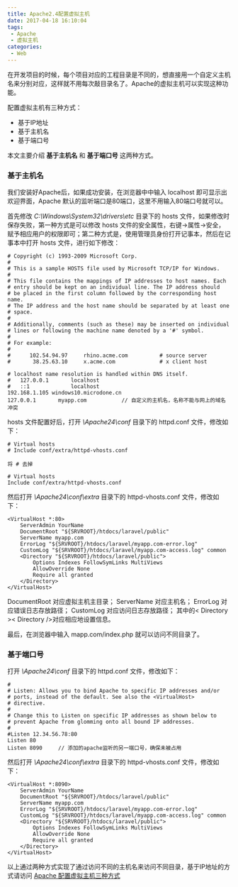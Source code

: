 ```yaml
---
title: Apache2.4配置虚拟主机
date: 2017-04-18 16:10:04
tags:
 - Apache
 - 虚拟主机
categories:
 - Web
---
```


在开发项目的时候，每个项目对应的工程目录是不同的，想直接用一个自定义主机名来分别对应，这样就不用每次敲目录名了。Apache的虚拟主机可以实现这种功能。

配置虚拟主机有三种方式：

- 基于IP地址
- 基于主机名
- 基于端口号

本文主要介绍 **基于主机名** 和 **基于端口号** 这两种方式。

### 基于主机名

我们安装好Apache后，如果成功安装，在浏览器中中输入 localhost 即可显示出欢迎界面，Apache 默认的监听端口是80端口，这里不用输入80端口号就可以。

首先修改 *C:\Windows\System32\drivers\etc* 目录下的 hosts 文件，如果修改时保存失败，第一种方式是可以修改 hosts 文件的安全属性，右键->属性->安全，赋予相应用户的权限即可；第二种方式是，使用管理员身份打开记事本，然后在记事本中打开 hosts 文件，进行如下修改：

```
# Copyright (c) 1993-2009 Microsoft Corp.
#
# This is a sample HOSTS file used by Microsoft TCP/IP for Windows.
#
# This file contains the mappings of IP addresses to host names. Each
# entry should be kept on an individual line. The IP address should
# be placed in the first column followed by the corresponding host name.
# The IP address and the host name should be separated by at least one
# space.
#
# Additionally, comments (such as these) may be inserted on individual
# lines or following the machine name denoted by a '#' symbol.
#
# For example:
#
#      102.54.94.97     rhino.acme.com          # source server
#       38.25.63.10     x.acme.com              # x client host

# localhost name resolution is handled within DNS itself.
#	127.0.0.1       localhost
#	::1             localhost
192.168.1.105 windows10.microdone.cn
127.0.0.1       myapp.com			// 自定义的主机名，名称不能与网上的域名冲突
```

hosts 文件配置好后，打开 *\Apache24\conf* 目录下的 httpd.conf 文件，修改如下：

```
# Virtual hosts
# Include conf/extra/httpd-vhosts.conf

将 # 去掉

# Virtual hosts
Include conf/extra/httpd-vhosts.conf
```

然后打开 *\Apache24\conf\extra* 目录下的 httpd-vhosts.conf 文件，修改如下：

```
<VirtualHost *:80>
    ServerAdmin YourName
    DocumentRoot "${SRVROOT}/htdocs/laravel/public"
    ServerName myapp.com
    ErrorLog "${SRVROOT}/htdocs/laravel/myapp.com-error.log"
    CustomLog "${SRVROOT}/htdocs/laravel/myapp.com-access.log" common
    <Directory "${SRVROOT}/htdocs/laravel/public">
    	Options Indexes FollowSymLinks MultiViews
		AllowOverride None
		Require all granted
	</Directory>
</VirtualHost>
```

DocumentRoot 对应虚拟主机主目录； 
ServerName 对应主机名； 
ErrorLog 对应错误日志存放路径； 
CustomLog 对应访问日志存放路径； 
其中的< Directory >< Directory />对应相应地设置信息。

最后，在浏览器中输入 mapp.com/index.php 就可以访问不同目录了。

### 基于端口号

打开 *\Apache24\conf* 目录下的 httpd.conf 文件，修改如下：

```
#
# Listen: Allows you to bind Apache to specific IP addresses and/or
# ports, instead of the default. See also the <VirtualHost>
# directive.
#
# Change this to Listen on specific IP addresses as shown below to 
# prevent Apache from glomming onto all bound IP addresses.
#
#Listen 12.34.56.78:80
Listen 80
Listen 8090		// 添加的apache监听的另一端口号，确保未被占用
```

然后打开 *\Apache24\conf\extra* 目录下的 httpd-vhosts.conf 文件，修改如下：

```
<VirtualHost *:8090>
    ServerAdmin YourName
    DocumentRoot "${SRVROOT}/htdocs/laravel/public"
    ServerName myapp.com
    ErrorLog "${SRVROOT}/htdocs/laravel/myapp.com-error.log"
    CustomLog "${SRVROOT}/htdocs/laravel/myapp.com-access.log" common
    <Directory "${SRVROOT}/htdocs/laravel/public">
    	Options Indexes FollowSymLinks MultiViews
		AllowOverride None
		Require all granted
	</Directory>
</VirtualHost>
```



以上通过两种方式实现了通过访问不同的主机名来访问不同目录，基于IP地址的方式请访问  [Apache 配置虚拟主机三种方式](http://www.cnblogs.com/hi-bazinga/archive/2012/04/23/2466605.html)  

